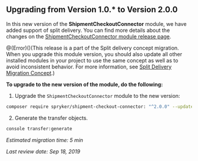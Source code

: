 ## Upgrading from Version 1.0.* to Version 2.0.0

In this new version of the **ShipmentCheckoutConnector** module, we have added support of split delivery. You can find more details about the changes on the [ShipmentCheckoutConnector module release page](https://github.com/spryker/shipment-checkout-connector/releases).

@(Error)()(This release is a part of the Split delivery concept migration. When you upgrade this module version, you should also update all other installed modules in your project to use the same concept as well as to avoid inconsistent behavior. For more information, see [Split Delivery Migration Concept](https://documentation.spryker.com/v4/docs/split-delivery-concept).)

**To upgrade to the new version of the module, do the following:**
1. Upgrade the `ShipmentCheckoutConnector` module to the new version:

```bash
composer require spryker/shipment-сheckout-сonnector: "^2.0.0" --update-with-dependencies
```

2. Generate the transfer objects.

```bash
console transfer:generate
```

*Estimated migration time: 5 min*

*Last review date: Sep 18, 2019*

<!--by Denys Sokolov, Yuliia Boiko-->